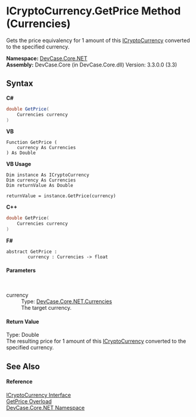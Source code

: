 # ICryptoCurrency.GetPrice Method (Currencies)
 

Gets the price equivalency for 1 amount of this <a href="T_DevCase_Core_NET_ICryptoCurrency">ICryptoCurrency</a> converted to the specified currency.

**Namespace:**&nbsp;<a href="N_DevCase_Core_NET">DevCase.Core.NET</a><br />**Assembly:**&nbsp;DevCase.Core (in DevCase.Core.dll) Version: 3.3.0.0 (3.3)

## Syntax

**C#**<br />
``` C#
double GetPrice(
	Currencies currency
)
```

**VB**<br />
``` VB
Function GetPrice ( 
	currency As Currencies
) As Double
```

**VB Usage**<br />
``` VB Usage
Dim instance As ICryptoCurrency
Dim currency As Currencies
Dim returnValue As Double

returnValue = instance.GetPrice(currency)
```

**C++**<br />
``` C++
double GetPrice(
	Currencies currency
)
```

**F#**<br />
``` F#
abstract GetPrice : 
        currency : Currencies -> float 

```


#### Parameters
&nbsp;<dl><dt>currency</dt><dd>Type: <a href="T_DevCase_Core_NET_Currencies">DevCase.Core.NET.Currencies</a><br />The target currency.</dd></dl>

#### Return Value
Type: Double<br />The resulting price for 1 amount of this <a href="T_DevCase_Core_NET_ICryptoCurrency">ICryptoCurrency</a> converted to the specified currency.

## See Also


#### Reference
<a href="T_DevCase_Core_NET_ICryptoCurrency">ICryptoCurrency Interface</a><br /><a href="Overload_DevCase_Core_NET_ICryptoCurrency_GetPrice">GetPrice Overload</a><br /><a href="N_DevCase_Core_NET">DevCase.Core.NET Namespace</a><br />